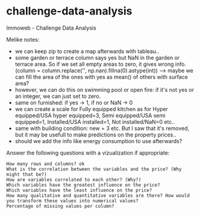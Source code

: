# challenge-data-analysis
Immoweb - Challenge Data Analysis

Melike notes: 
- we can keep zip to create a map afterwards with tableau..
- some garden or terrace column says yes but NaN in the garden or terrace area. So if we set all empty areas to zero, it gives wrong info. (column = column.replace('', np.nan).fillna(0).astype(int)) --> maybe we can fill the area of the ones with yes as mean() of others with surface area?
- however, we can do this on swimming pool or open fire: if it's not yes or an integer, we can just set to zero.
- same on furnished: if yes -> 1, if no or NaN -> 0 
- we can create a scale for Fully equipped kitchen as for Hyper equipped/USA hyper equipped=3, Semi equipped/USA semi equipped=1, Installed/USA installed=1, Not installed/NaN=0 etc..
- same with building condition: new = 3 etc. But I saw that it's removed, but it may be usefull to make predictions on the property prices..
- should we add the info like energy consumption to use afterwards?



Answer the following questions with a vizualization if appropriate:

    How many rows and columns? ok
    What is the correlation between the variables and the price? (Why might that be?)
    How are variables correlated to each other? (Why?)
    Which variables have the greatest influence on the price?
    Which variables have the least influence on the price?
    How many qualitative and quantitative variables are there? How would you transform these values into numerical values?
    Percentage of missing values per column?
